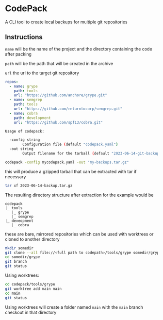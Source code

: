 # CodePack

A CLI tool to create local backups for multiple git repositories

## Instructions

`name` will be the name of the project and the directory containing the code after packing

`path` will be the path that will be created in the archive

`url` the url to the target git repository

```yaml 
repos:
  - name: grype
    path: tools
    url: "https://github.com/anchore/grype.git"
  - name: semgrep
    path: tools
    url: "https://github.com/returntocorp/semgrep.git"
  - name: cobra
    path: development
    url: "https://github.com/spf13/cobra.git"
```

```bash
Usage of codepack:

  -config string
        Configuration file (default "codepack.yaml")
  -out string
        Output filename for the tarball (default "2023-06-14-git-backup.tar.gz")
```

```bash
codepack -config mycodepack.yaml -out "my-backups.tar.gz"
```

this will produce a gzipped tarball that can be extracted with tar if necessary

```bash
tar xf 2023-06-14-backup.tar.gz
```

The resulting directory structure after extraction for the example would be 

```
codepack
|_ tools
   |_ grype
   |_ semgrep
|_ deveopment
   |_ cobra
```

these are bare, mirrored repositories which can be used with worktrees or cloned to another directory

```bash
mkdir somedir
git clone --all file://<full path to codepath>/tools/grype somedir/grype
cd somedir/grype
git branch
git status
```

Using worktrees:

```bash
cd codepack/tools/grype
git worktree add main main
cd main
git status
```

Using worktrees will create a folder named `main` with the `main` branch checkout in that directory


